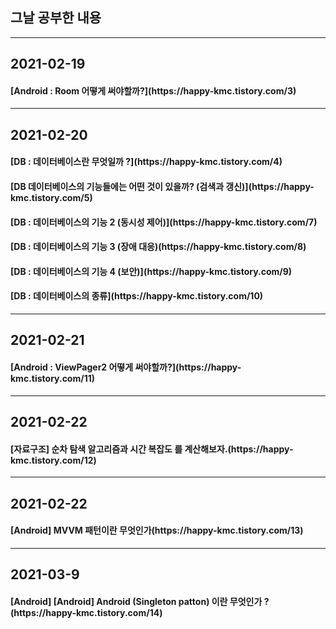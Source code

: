 ## 그날 공부한 내용 

---
## 2021-02-19
<h4>[Android : Room 어떻게 써야할까?](https://happy-kmc.tistory.com/3)</h4>

---
## 2021-02-20
<h4>[DB : 데이터베이스란 무엇일까 ?](https://happy-kmc.tistory.com/4)</h4>
<h4>[DB 데이터베이스의 기능들에는 어떤 것이 있을까? (검색과 갱신)](https://happy-kmc.tistory.com/5)</h4>
<h4>[DB : 데이터베이스의 기능 2 (동시성 제어)](https://happy-kmc.tistory.com/7)</h4>
<h4>[DB : 데이터베이스의 기능 3 (장애 대응)(https://happy-kmc.tistory.com/8)</h4>
<h4>[DB : 데이터베이스의 기능 4 (보안)](https://happy-kmc.tistory.com/9)</h4>
<h4>[DB : 데이터베이스의 종류](https://happy-kmc.tistory.com/10)</h4>

---
## 2021-02-21
<h4>[Android : ViewPager2 어떻게 써야할까?](https://happy-kmc.tistory.com/11)</h4>

---
## 2021-02-22
<h4>[자료구조] 순차 탐색 알고리즘과 시간 복잡도 를 계산해보자.(https://happy-kmc.tistory.com/12)</h4>

---
## 2021-02-22
<h4>[Android] MVVM 패턴이란 무엇인가(https://happy-kmc.tistory.com/13)</h4>

---
## 2021-03-9
<h4>[Android] 	
[Android] Android (Singleton patton) 이란 무엇인가 ?(https://happy-kmc.tistory.com/14)</h4>



